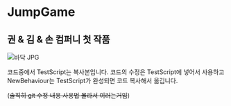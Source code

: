 # JumpGame

<h2>권 & 김 & 손 컴퍼니 첫 작품</h2>

![바닥 JPG](https://github.com/heyhobeach/JumpGame/assets/72774909/9dca9156-de19-43d0-b547-4b6e0e791be5)<br>
<p>코드중에서 TestScript는 복사본입니다. 코드의 수정은 TestScript에 넣어서 사용하고 NewBehaviour는 TestScript가 완성되면 코드 복사해서 옮깁니다.</p> 
(<del>솔직히 git 수정 내용 사용법 몰라서 이러는거임</del>)

